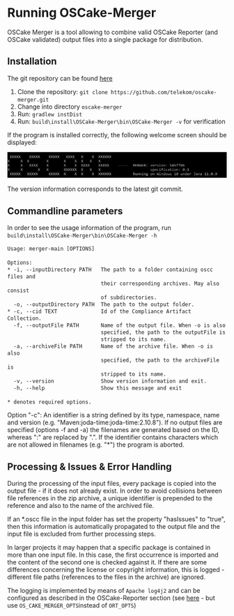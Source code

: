 # Running OSCake-Merger
OSCake Merger is a tool allowing to combine valid OSCake Reporter (and OSCake validated) output files into a single package for distribution.

## Installation

The git repository can be found [here](https://github.com/telekom/oscake-merger)

1. Clone the repository: `git clone https://github.com/telekom/oscake-merger.git`
2. Change into directory `oscake-merger`
3. Run: `gradlew instDist`
4. Run: `build\install\OSCake-Merger\bin\OSCake-Merger -v` for verification

If the program is installed correctly, the following welcome screen should be displayed:

![OSCake-Merger Welcome Screen](./images/merger_welcome_screen.jpg)

The version information corresponds to the latest git commit.

## Commandline parameters
In order to see the usage information of the program, run `build\install\OSCake-Merger\bin\OSCake-Merger -h`

```
Usage: merger-main [OPTIONS]

Options:
* -i, --inputDirectory PATH   The path to a folder containing oscc files and
                              their corresponding archives. May also consist
                              of subdirectories.
  -o, --outputDirectory PATH  The path to the output folder.
* -c, --cid TEXT              Id of the Compliance Artifact Collection.
  -f, --outputFile PATH       Name of the output file. When -o is also
                              specified, the path to the outputFile is
                              stripped to its name.
  -a, --archiveFile PATH      Name of the archive file. When -o is also
                              specified, the path to the archiveFile is
                              stripped to its name.
  -v, --version               Show version information and exit.
  -h, --help                  Show this message and exit

* denotes required options.
```

Option "-c": An identifier is a string defined by its type, namespace, name and version (e.g. "Maven:joda-time:joda-time:2.10.8"). If no output files are specified (options -f and -a) the filenames are generated based on the ID, whereas ":" are replaced by ".". If the identifier contains characters which are not allowed in filenames (e.g. "\*") the program is aborted.


## Processing & Issues & Error Handling

During the processing of the input files, every package is copied into the output file - if it does not already exist. In order to avoid collisions between file references in the zip archive, a unique identifier is prepended to the reference and also to the name of the archived file.

If an \*.oscc file in the input folder has set the property "hasIssues" to "true", then this information is automatically propagated to the output file and the input file is excluded from further processing steps. 

In larger projects it may happen that a specific package is contained in more than one input file. In this case, the first occurrence is imported and the content of the second one is checked against it. If there are some differences concerning the license or copyright information, this is logged - different file paths (references to the files in the archive) are ignored.

The logging is implemented by means of `Apache log4j2` and can be configured as described in the OSCake-Reporter section (see [here](./architecture-and-code.md) - but use `OS_CAKE_MERGER_OPTS`instead of `ORT_OPTS`)
